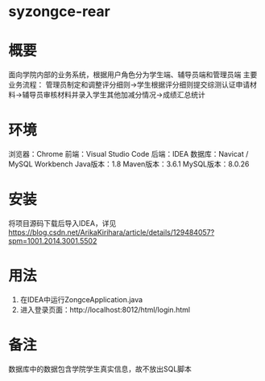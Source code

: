 # syzongce-rear

# 概要
面向学院内部的业务系统，根据用户角色分为学生端、辅导员端和管理员端
主要业务流程：
管理员制定和调整评分细则→学生根据评分细则提交综测认证申请材料→辅导员审核材料并录入学生其他加减分情况→成绩汇总统计

# 环境
浏览器：Chrome
前端：Visual Studio Code
后端：IDEA
数据库：Navicat / MySQL Workbench
Java版本：1.8
Maven版本：3.6.1
MySQL版本：8.0.26

# 安装
将项目源码下载后导入IDEA，详见
https://blog.csdn.net/ArikaKirihara/article/details/129484057?spm=1001.2014.3001.5502

# 用法
1. 在IDEA中运行ZongceApplication.java
2. 进入登录页面：http://localhost:8012/html/login.html

# 备注
数据库中的数据包含学院学生真实信息，故不放出SQL脚本
